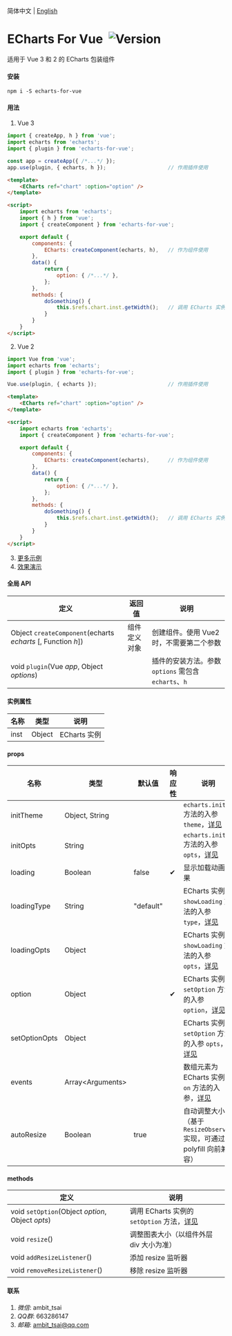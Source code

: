 简体中文 | [English](README.md)


# ECharts For Vue&nbsp;&nbsp;![Version](https://img.shields.io/npm/v/echarts-for-vue.svg)

适用于 Vue 3 和 2 的 ECharts 包装组件


#### 安装
`npm i -S echarts-for-vue`


#### 用法
1. Vue 3
```javascript
import { createApp, h } from 'vue';
import echarts from 'echarts';
import { plugin } from 'echarts-for-vue';

const app = createApp({ /*...*/ });
app.use(plugin, { echarts, h });                    // 作用插件使用
```
```html
<template>
    <ECharts ref="chart" :option="option" />
</template>

<script>
    import echarts from 'echarts';
    import { h } from 'vue';
    import { createComponent } from 'echarts-for-vue';

    export default {
        components: {
            ECharts: createComponent(echarts, h),   // 作为组件使用
        },
        data() {
            return {
                option: { /*...*/ },
            };
        },
        methods: {
            doSomething() {
                this.$refs.chart.inst.getWidth();   // 调用 ECharts 实例的方法
            }
        }
    }
</script>
```

2. Vue 2
```javascript
import Vue from 'vue';
import echarts from 'echarts';
import { plugin } from 'echarts-for-vue';

Vue.use(plugin, { echarts });                       // 作用插件使用
```
```html
<template>
    <ECharts ref="chart" :option="option" />
</template>

<script>
    import echarts from 'echarts';
    import { createComponent } from 'echarts-for-vue';

    export default {
        components: {
            ECharts: createComponent(echarts),      // 作为组件使用
        },
        data() {
            return {
                option: { /*...*/ },
            };
        },
        methods: {
            doSomething() {
                this.$refs.chart.inst.getWidth();   // 调用 ECharts 实例的方法
            }
        }
    }
</script>
```
3. <a href="test" target="_blank">更多示例</a>
4. <a href="https://ambit-tsai.github.io/echarts-for-vue/" target="_blank">效果演示</a>


#### 全局 API
|定义|返回值|说明|
|-|-|-|
|Object `createComponent`(echarts *echarts* [, Function *h*])|组件定义对象|创建组件。使用 Vue2 时，不需要第二个参数|
|void `plugin`(Vue *app*, Object *options*)||插件的安装方法。参数 `options` 需包含 `echarts`、`h`|


#### 实例属性
|名称|类型|说明|
|-|-|-|
|inst|Object|ECharts 实例|


#### props
|名称|类型|默认值|响应性|说明|
|-|-|-|-|-|
|initTheme|Object, String|||`echarts.init` 方法的入参 `theme`，<a href="https://echarts.apache.org/zh/api.html#echarts.init" target="_blank">详见</a>|
|initOpts|String|||`echarts.init` 方法的入参 `opts`，<a href="https://echarts.apache.org/zh/api.html#echarts.init" target="_blank">详见</a>|
|loading|Boolean|false|✔|显示加载动画效果|
|loadingType|String|"default"||ECharts 实例 `showLoading` 方法的入参 `type`，<a href="https://echarts.apache.org/zh/api.html#echartsInstance.showLoading" target="_blank">详见</a>|
|loadingOpts|Object|||ECharts 实例 `showLoading` 方法的入参 `opts`，<a href="https://echarts.apache.org/zh/api.html#echartsInstance.showLoading" target="_blank">详见</a>|
|option|Object||✔|ECharts 实例 `setOption` 方法的入参 `option`，<a href="https://echarts.apache.org/zh/api.html#echartsInstance.setOption" target="_blank">详见</a>|
|setOptionOpts|Object|||ECharts 实例 `setOption` 方法的入参 `opts`，<a href="https://echarts.apache.org/zh/api.html#echartsInstance.setOption" target="_blank">详见</a>|
|events|Array&lt;Arguments&gt;|||数组元素为ECharts 实例 `on` 方法的入参，<a href="https://echarts.apache.org/zh/api.html#echartsInstance.on" target="_blank">详见</a>|
|autoResize|Boolean|true||自动调整大小（基于 `ResizeObserver` 实现，可通过 polyfill 向前兼容）|


#### methods
|定义|说明|
|-|-|
|void `setOption`(Object *option*, Object *opts*)|调用 ECharts 实例的 `setOption` 方法，<a href="https://echarts.apache.org/zh/api.html#echartsInstance.setOption" target="_blank">详见</a>|
|void `resize`()|调整图表大小（以组件外层 div 大小为准）|
|void `addResizeListener`()|添加 resize 监听器|
|void `removeResizeListener`()|移除 resize 监听器|


#### 联系
1. *微信*: ambit_tsai
1. *QQ群*: 663286147
1. *邮箱*: ambit_tsai@qq.com
